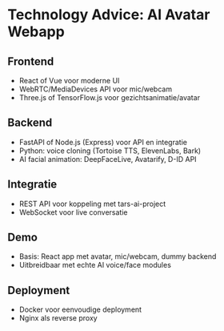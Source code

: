 # Technology Advice: AI Avatar Webapp

## Frontend
- React of Vue voor moderne UI
- WebRTC/MediaDevices API voor mic/webcam
- Three.js of TensorFlow.js voor gezichtsanimatie/avatar

## Backend
- FastAPI of Node.js (Express) voor API en integratie
- Python: voice cloning (Tortoise TTS, ElevenLabs, Bark)
- AI facial animation: DeepFaceLive, Avatarify, D-ID API

## Integratie
- REST API voor koppeling met tars-ai-project
- WebSocket voor live conversatie

## Demo
- Basis: React app met avatar, mic/webcam, dummy backend
- Uitbreidbaar met echte AI voice/face modules

## Deployment
- Docker voor eenvoudige deployment
- Nginx als reverse proxy
